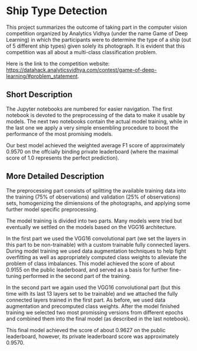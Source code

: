 # Ship Type Detection
This project summarizes the outcome of taking part in the computer vision competition organized by Analytics Vidhya (under the name Game of Deep Learning) in which the participants were to determine the type of a ship (out of 5 different ship types) given solely its photograph. It is evident that this competition was all about a multi-class classification problem.

Here is the link to the competition website: https://datahack.analyticsvidhya.com/contest/game-of-deep-learning/#problem_statement.

## Short Description
The Jupyter notebooks are numbered for easier navigation. The first notebook is devoted to the preprocessing of the data to make it usable by models. The next two notebooks contain the actual model training, while in the last one we apply a very simple ensembling procedure to boost the performance of the most promising models.

Our best model achieved the weighted average F1 score of approximately 0.9570 on the offcially binding private leaderboard (where the maximal score of 1.0 represents the perfect prediction).

## More Detailed Description
The preprocessing part consists of splitting the available training data into the training (75% of observations) and validation (25% of observations) sets, homogenizing the dimiensions of the photographs, and applying some further model specific preprocessing.

The model training is divided into two parts. Many models were tried but eventually we settled on the models based on the VGG16 architecture. 

In the first part we used the VGG16 convolutional part (we set the layers in this part to be non-trainable) with a custom trainable fully connected layers. During model training we used data augmentation techniques to help fight overfitting as well as appropriately computed class weights to alleviate the problem of class imbalances. This model achieved the score of about 0.9155 on the public leaderboard, and served as a basis for further fine-tuning performed in the second part of the training. 

In the second part we again used the VGG16 convolutional part (but this time with its last 13 layers set to be trainable) and we attached the fully connected layers trained in the first part. As before, we used data augmentation and precomputed class weights. After the model finished training we selected two most promissing versions from different epochs and combined them into the final model (as described in the last notebook). 

This final model achieved the score of about 0.9627 on the public leaderboard, however, its private leaderboard score was approximately 0.9570.
